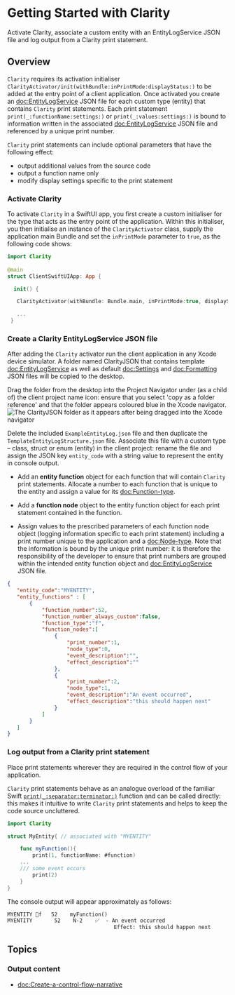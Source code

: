 # Getting Started with Clarity

Activate Clarity, associate a custom entity with an EntityLogService JSON file and log output from a Clarity print statement.

## Overview
``Clarity`` requires its activation initialiser ``ClarityActivator/init(withBundle:inPrintMode:displayStatus:)`` to be added at the entry point of a client application. Once activated you create an <doc:EntityLogService> JSON file for each custom type (entity) that contains ``Clarity`` print statements. Each print statement ``print(_:functionName:settings:)`` or ``print(_:values:settings:)`` is bound to information written in the associated <doc:EntityLogService> JSON file and referenced by a unique print number.

``Clarity`` print statements can include optional parameters that have the following effect: 

- output additional values from the source code
- output a function name only
- modify display settings specific to the print statement


### Activate Clarity

To activate ``Clarity`` in a SwiftUI app, you first create a custom initialiser for the type that acts as the entry point of the application. Within this initialiser, you then initialise an instance of the  ``ClarityActivator`` class, supply the application main Bundle and set the `inPrintMode` parameter to `true`, as the following code shows:


```swift
import Clarity
   
@main
struct ClientSwiftUIApp: App {

  init() {

   ClarityActivator(withBundle: Bundle.main, inPrintMode:true, displayStatus:false)

   ...
 }
```

### Create a Clarity EntityLogService JSON file
After adding the ``Clarity`` activator run the client application in any Xcode device simulator. A folder named ClarityJSON that contains template <doc:EntityLogService> as well as default <doc:Settings> and <doc:Formatting> JSON files will be copied to the desktop.

Drag the folder from the desktop into the Project Navigator under (as a child of) the client project name icon: ensure that you select 'copy as a folder reference' and that the folder appears coloured blue in the Xcode navigator.
![The ClarityJSON folder as it appears after being dragged into the Xcode navigator ](gettingstarted–1–drag-json-folder.png)

Delete the included `ExampleEntityLog.json` file and then duplicate the `TemplateEntityLogStructure.json` file. Associate this file with a custom type – class, struct or enum (entity) in the client project: rename the file and assign the JSON key `entity_code` with a string value to represent the entity in console output.  

- Add an **entity function** object for each function that will contain ``Clarity`` print statements.
  Allocate a number to each function that is unique to the entity and assign a value for its <doc:Function-type>.

- Add a **function node** object to the entity function object for each print statement contained in the function. 

- Assign values to the prescribed parameters of each function node object (logging information specific to each print statement) including a print number unique to the application and a <doc:Node-type>. 
  Note that the information is bound by the unique print number: it is therefore the responsibility of the developer to ensure that print numbers are grouped within the intended entity function object and <doc:EntityLogService> JSON file. 



```json
{
   "entity_code":"MYENTITY",
   "entity_functions" : [
       {
           "function_number":52,
           "function_number_always_custom":false,
           "function_type":"f",
           "function_nodes":[
               {
                   "print_number":1,
                   "node_type":0,  
                   "event_description":"",
                   "effect_description":""
               },
               {
                   "print_number":2,
                   "node_type":1,
                   "event_description":"An event occurred",
                   "effect_description":"this should happen next"
               }
           ]
       }
   ]
}
```
### Log output from a Clarity print statement
Place print statements wherever they are required in the control flow of your application.

``Clarity`` print statements behave as an analogue overload of the familiar Swift [`print(_:separator:terminator:)`](https://developer.apple.com/documentation/swift/1541053-print) function and can be called directly: this makes it intuitive to write ``Clarity`` print statements and helps to keep the code source uncluttered. 




```swift
import Clarity

struct MyEntity{ // associated with "MYENTITY"

    func myFunction(){
        print(1, functionName: #function)
    ...    
    /// some event occurs
        print(2)
    }
}
```

The console output will appear approximately as follows:

```markdown
MYENTITY 🏓f   52    myFunction()
MYENTITY       52    N-2    ✅  - An event occurred
                                  Effect: this should happen next
```


## Topics


### Output content
- <doc:Create-a-control-flow-narrative>
